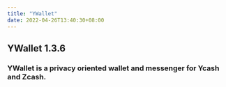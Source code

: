 ```yaml
---
title: "YWallet"
date: 2022-04-26T13:40:30+08:00
---
```


<div class="mx-auto px-6">
<h2 class="uppercase text-4xl font-bold mb-2 text-white">
    YWallet 1.3.6
</h2>
<h3 class="text-2xl mb-8 text-white">
    YWallet is a privacy oriented wallet and messenger for Ycash
and Zcash.
</h3>
</div>

<div class="youtube-player" data-id="3fhn7xV534A"></div>

<link href="main.css" rel=stylesheet integrity>
<link href="youtube.css" rel=stylesheet integrity>
<script src="youtube.js"></script>
